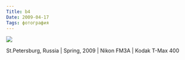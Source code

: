 ```yaml
---
Title: b4
Date: 2009-04-17
Tags: фотография
---
```


<div class="text"><p><a href="http://www.flickr.com/photos/alexeypegov/3449917958/in/photostream"><img src="http://farm4.static.flickr.com/3353/3449917958_ba4f181a0e_o.jpg" /></a></p>
<p>St.Petersburg, Russia | Spring, 2009 | Nikon FM3A | Kodak T-Max 400</p></div>